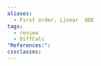 ```yaml
---
aliases:
  - First order, Linear  ODE
tags:
  - review
  - DiffCalc
"References:": 
cssclasses:
---
```


